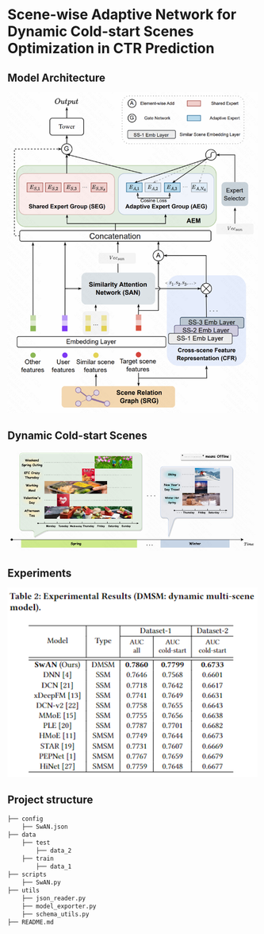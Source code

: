 # Scene-wise Adaptive Network for Dynamic Cold-start Scenes Optimization in CTR Prediction

## Model Architecture

<img alt="img.png" src="model_architecture.png" width="600"/>

## Dynamic Cold-start Scenes

<img alt="img.png" src="dynamic.png" width="1000"/>

## Experiments

<img alt="img.png" src="experiments.png" width="600"/>

## Project structure
```
├── config
    ├── SwAN.json
├── data 
    ├── test
        ├── data_2
    ├── train
        ├── data_1
├── scripts
    ├── SwAN.py
├── utils
    ├── json_reader.py
    ├── model_exporter.py
    ├── schema_utils.py     
├── README.md
```

[//]: # (## Quick start)

[//]: # (### [Ali-CCP: Alibaba Click and Conversion Prediction]&#40;https://tianchi.aliyun.com/dataset/dataDetail?dataId=408&#41;)

[//]: # (```bash)

[//]: # (cd code/aliccp)

[//]: # (sh run.sh)

[//]: # (```)

[//]: # (### Synthetic DataSet )

[//]: # (```bash)

[//]: # (cd code/synthetic_dataset)

[//]: # (sh run.sh)

[//]: # (```)
